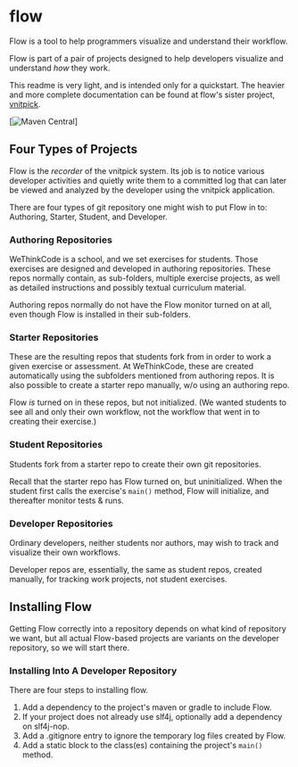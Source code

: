 # flow
Flow is a tool to help programmers visualize and understand their workflow.

Flow is part of a pair of projects designed to help developers visualize and understand 
_how_ they work.

This readme is very light, and is intended only for a quickstart. The heavier and more 
complete documentation can be found at flow's sister project, [vnitpick](https://github.com/wethinkcode/nitpick2/wiki).

[![Maven Central](
https://maven-badges.herokuapp.com/sonatype-central/za.co.wethinkcode/flow/badge.png)]

## Four Types of Projects

Flow is the _recorder_ of the vnitpick system. Its job is to notice various developer activities 
and quietly write them to a committed log that can later be viewed and analyzed by the developer using 
the vnitpick application.

There are four types of git repository one might wish to put Flow in to: Authoring, Starter, Student, and Developer.


### Authoring Repositories

WeThinkCode is a school, and we set exercises for students. Those exercises are 
designed and developed in authoring repositories. These repos normally contain, as sub-folders, 
multiple exercise projects, as well as detailed instructions and possibly textual curriculum material.

Authoring repos normally do not have the Flow monitor turned on at all, even though Flow is installed 
in their sub-folders.

### Starter Repositories

These are the resulting repos that students fork from in order to work a given exercise or 
assessment. At WeThinkCode, these are created automatically using the subfolders mentioned from 
authoring repos. It is also possible to create a starter repo manually, w/o using an authoring repo.

Flow _is_ turned on in these repos, but not initialized. (We wanted students to see all and only their 
own workflow, not the workflow that went in to creating their exercise.)

### Student Repositories

Students fork from a starter repo to create their own git repositories.

Recall that the starter repo has Flow turned on, but uninitialized. When the student first 
calls the exercise's `main()` method, Flow will initialize, and thereafter monitor tests & runs.

### Developer Repositories

Ordinary developers, neither students nor authors, may wish to track and visualize their own workflows.

Developer repos are, essentially, the same as student repos, created manually, for tracking 
work projects, not student exercises.

## Installing Flow

Getting Flow correctly into a repository depends on what kind of repository we want, but all 
actual Flow-based projects are variants on the developer repository, so we will start there.

### Installing Into A Developer Repository

There are four steps to installing flow.

1) Add a dependency to the project's maven or gradle to include Flow.
2) If your project does not already use slf4j, optionally add a dependency on slf4j-nop.
3) Add a .gitignore entry to ignore the temporary log files created by Flow.
4) Add a static block to the class(es) containing the project's `main()` method.





